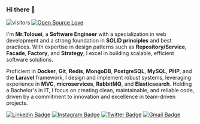 ### Hi there 👋
![visitors](https://visitor-badge.laobi.icu/badge?page_id=mrtolouei.mrtolouei)
[![Open Source Love](https://badges.frapsoft.com/os/v1/open-source.svg?v=102)](https://github.com/ellerbrock/open-source-badge/)

I'm **Mr.Tolouei**, a **Software Engineer** with a specialization in web development and a strong foundation in **SOLID principles** and best practices. With expertise in design patterns such as **Repository/Service**, **Facade**, **Factory**, and **Strategy**, I excel in building scalable, efficient software solutions.

Proficient in **Docker**, **Git**, **Redis**, **MongoDB**, **PostgreSQL**, **MySQL**, **PHP**, and the **Laravel** framework, I design and implement robust systems, leveraging experience in **MVC**, **microservices**, **RabbitMQ**, and **Elasticsearch**. Holding a Bachelor's in IT, I focus on creating clean, maintainable, and reliable code, driven by a commitment to innovation and excellence in team-driven projects.

[![Linkedin Badge](https://img.shields.io/badge/-mrtolouei-blue?style=flat-square&logo=Linkedin&logoColor=white&link=https://www.linkedin.com/in/mrtolouei/)](https://www.linkedin.com/in/mrtolouei/)
[![Instagram Badge](https://img.shields.io/badge/-mrtolouei-purple?style=flat-square&logo=instagram&logoColor=white&link=https://instagram.com/mrtolouei/)](https://instagram.com/mrtolouei)
[![Twitter Badge](https://img.shields.io/badge/-mrtolouei-blue?style=flat-square&logo=twitter&logoColor=white&link=https://twitter.com/mrtolouei/)](https://twitter.com/mrtolouei)
[![Gmail Badge](https://img.shields.io/badge/-mrtolouei.com@gmail.com-c14438?style=flat-square&logo=Gmail&logoColor=white&link=mailto:mrtolouei.com@gmail.com)](mailto:mrtolouei.com@gmail.com)
